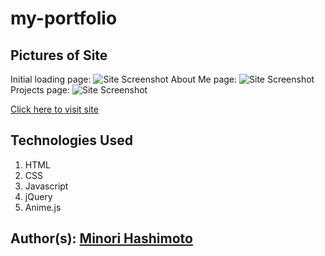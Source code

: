 # my-portfolio

## Pictures of Site
Initial loading page: 
![Site Screenshot](assets/images/site/loading-page.gif)
About Me page: 
![Site Screenshot](assets/images/site/about-me.gif)
Projects page: 
![Site Screenshot](assets/images/site/stack-portfolio.gif)

[Click here to visit site](https://minori-fh.github.io/my-portfolio/index.html)

## Technologies Used
1. HTML 
2. CSS
4. Javascript
5. jQuery
6. Anime.js


## Author(s): [Minori Hashimoto](https://github.com/minori-fh)